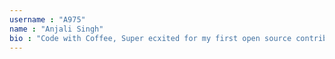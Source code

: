 ```yaml
---
username : "A975"
name : "Anjali Singh"
bio : "Code with Coffee, Super ecxited for my first open source contribution"
---
```

